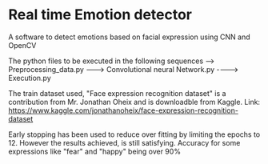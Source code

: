 # Real time Emotion detector
A software to detect emotions based on facial expression using CNN and OpenCV

The python files to be executed in the following sequences --> Preprocessing_data.py ---> Convolutional neural Network.py ----> Execution.py

The train dataset used, "Face expression recognition dataset" is a contribution from Mr. Jonathan Oheix and is downloadble from Kaggle. Link: https://www.kaggle.com/jonathanoheix/face-expression-recognition-dataset

Early stopping has been used to reduce over fitting by limiting the epochs to 12. However the results achieved, is still satisfying. Accuracy for some expressions like "fear" and "happy" being over 90%


